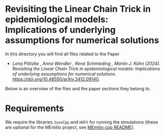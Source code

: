 # Revisiting the Linear Chain Trick in epidemiological models: Implications of underlying assumptions for numerical solutions #

In this directory you will find all files related to the Paper 

- _Lena Plötzke , Anna Wendler , René Schmieding , Martin J. Kühn (2024). Revisiting the Linear Chain Trick in epidemiological models: Implications of underlying assumptions for numerical solutions._ 
https://doi.org/10.48550/arXiv.2412.09140.

Below is an overview of the files and the paper sections they belong to.

# Requirements
We require the libraries `JsonCpp` and `HDF5` for running the simulations (these are optional for the MEmilio project, see [MEmilio cpp README](https://github.com/SciCompMod/memilio/blob/main/cpp/README.md)).
